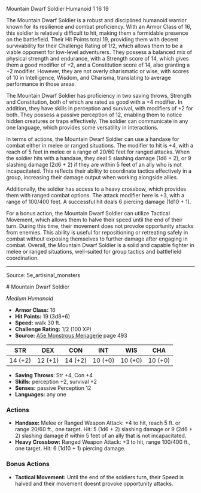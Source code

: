 <MonsterName/>Mountain Dwarf Soldier</MonsterName>
<CreatureType/>Humanoid</CreatureType>
<CR/>1</CR>
<AC/>16</AC>
<HP/>19</HP>
<summary>The Mountain Dwarf Soldier is a robust and disciplined humanoid warrior known for its resilience and combat proficiency. With an Armor Class of 16, this soldier is relatively difficult to hit, making them a formidable presence on the battlefield. Their Hit Points total 19, providing them with decent survivability for their Challenge Rating of 1/2, which allows them to be a viable opponent for low-level adventurers. They possess a balanced mix of physical strength and endurance, with a Strength score of 14, which gives them a good modifier of +2, and a Constitution score of 14, also granting a +2 modifier. However, they are not overly charismatic or wise, with scores of 10 in Intelligence, Wisdom, and Charisma, translating to average performance in those areas. </summary>

<detail>

The Mountain Dwarf Soldier has proficiency in two saving throws, Strength and Constitution, both of which are rated as good with a +4 modifier. In addition, they have skills in perception and survival, with modifiers of +2 for both. They possess a passive perception of 12, enabling them to notice hidden creatures or traps effectively. The soldier can communicate in any one language, which provides some versatility in interactions.

In terms of actions, the Mountain Dwarf Soldier can use a handaxe for combat either in melee or ranged situations. The modifier to hit is +4, with a reach of 5 feet in melee or a range of 20/60 feet for ranged attacks. When the soldier hits with a handaxe, they deal 5 slashing damage (1d6 + 2), or 9 slashing damage (2d6 + 2) if they are within 5 feet of an ally who is not incapacitated. This reflects their ability to coordinate tactics effectively in a group, increasing their damage output when working alongside allies.

Additionally, the soldier has access to a heavy crossbow, which provides them with ranged combat options. The attack modifier here is +3, with a range of 100/400 feet. A successful hit deals 6 piercing damage (1d10 + 1). 

For a bonus action, the Mountain Dwarf Soldier can utilize Tactical Movement, which allows them to halve their speed until the end of their turn. During this time, their movement does not provoke opportunity attacks from enemies. This ability is useful for repositioning or retreating safely in combat without exposing themselves to further damage after engaging in combat. Overall, the Mountain Dwarf Soldier is a solid and capable fighter in melee or ranged situations, well-suited for group tactics and battlefield coordination.</detail>



---

Source: 5e_artisinal_monsters

<statblock>
# Mountain Dwarf Soldier

*Medium* *Humanoid*

- **Armor Class:** 16
- **Hit Points:** 19 (3d8+6)
- **Speed:** walk 30 ft.
- **Challenge Rating:** 1/2 (100 XP)
- **Source:** [A5e Monstrous Menagerie](https://enpublishingrpg.com/products/level-up-monstrous-menagerie-a5e) page 493

| STR | DEX | CON | INT | WIS | CHA |
| --- | --- | --- | --- | --- | --- |
| 14 (+2) | 12 (+1) | 14 (+2) | 10 (+0) | 10 (+0) | 10 (+0) |

- **Saving Throws**: Str +4, Con +4
- **Skills:** perception +2, survival +2
- **Senses:** passive Perception 12
- **Languages:** any one

### Actions

- **Handaxe:** Melee or Ranged Weapon Attack: +4 to hit, reach 5 ft. or range 20/60 ft., one target. Hit: 5 (1d6 + 2) slashing damage  or 9 (2d6 + 2) slashing damage if within 5 feet of an ally that is not incapacitated.
- **Heavy Crossbow:** Ranged Weapon Attack: +3 to hit, range 100/400 ft., one target. Hit: 6 (1d10 + 1) piercing damage.

### Bonus Actions

- **Tactical Movement:** Until the end of the soldiers turn, their Speed is halved and their movement doesnt provoke opportunity attacks.


</statblock>


